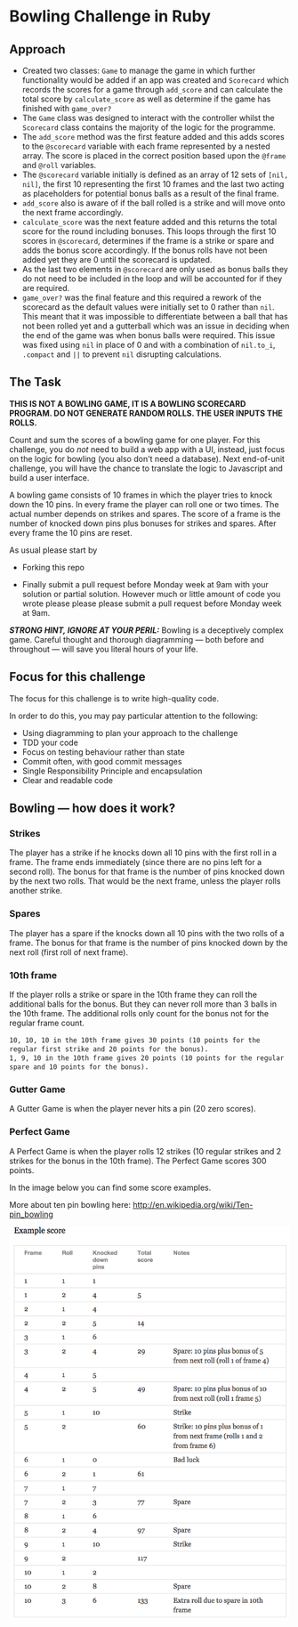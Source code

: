 Bowling Challenge in Ruby
=================

Approach
----------
* Created two classes: `Game` to manage the game in which further functionality would be added if an app was created and `Scorecard` which records the scores for a game through `add_score` and can calculate the total score by `calculate_score` as well as determine if the game has finished with `game_over?`
* The `Game` class was designed to interact with the controller whilst the `Scorecard` class contains the majority of the logic for the programme.
* The `add_score` method was the first feature added and this adds scores to the `@scorecard` variable with each frame represented by a nested array. The score is placed in the correct position based upon the `@frame` and `@roll` variables.
* The `@scorecard` variable initially is defined as an array of 12 sets of `[nil, nil]`, the first 10 representing the first 10 frames and the last two acting as placeholders for potential bonus balls as a result of the final frame.
* `add_score` also is aware of if the ball rolled is a strike and will move onto the next frame accordingly.
* `calculate_score` was the next feature added and this returns the total score for the round including bonuses. This loops through the first 10 scores in `@scorecard`, determines if the frame is a strike or spare and adds the bonus score accordingly. If the bonus rolls have not been added yet they are 0 until the scorecard is updated.
* As the last two elements in `@scorecard` are only used as bonus balls they do not need to be included in the loop and will be accounted for if they are required.
* `game_over?` was the final feature and this required a rework of the scorecard as the default values were initially set to 0 rather than `nil`. This meant that it was impossible to differentiate between a ball that has not been rolled yet and a gutterball which was an issue in deciding when the end of the game was when bonus balls were required. This issue was fixed using `nil` in place of 0 and with a combination of `nil.to_i`, `.compact` and `||` to prevent `nil` disrupting calculations.

## The Task

**THIS IS NOT A BOWLING GAME, IT IS A BOWLING SCORECARD PROGRAM. DO NOT GENERATE RANDOM ROLLS. THE USER INPUTS THE ROLLS.**

Count and sum the scores of a bowling game for one player. For this challenge, you do _not_ need to build a web app with a UI, instead, just focus on the logic for bowling (you also don't need a database). Next end-of-unit challenge, you will have the chance to translate the logic to Javascript and build a user interface.

A bowling game consists of 10 frames in which the player tries to knock down the 10 pins. In every frame the player can roll one or two times. The actual number depends on strikes and spares. The score of a frame is the number of knocked down pins plus bonuses for strikes and spares. After every frame the 10 pins are reset.

As usual please start by

* Forking this repo

* Finally submit a pull request before Monday week at 9am with your solution or partial solution.  However much or little amount of code you wrote please please please submit a pull request before Monday week at 9am. 

___STRONG HINT, IGNORE AT YOUR PERIL:___ Bowling is a deceptively complex game. Careful thought and thorough diagramming — both before and throughout — will save you literal hours of your life.

## Focus for this challenge
The focus for this challenge is to write high-quality code.

In order to do this, you may pay particular attention to the following:
* Using diagramming to plan your approach to the challenge
* TDD your code
* Focus on testing behaviour rather than state
* Commit often, with good commit messages
* Single Responsibility Principle and encapsulation
* Clear and readable code

## Bowling — how does it work?

### Strikes

The player has a strike if he knocks down all 10 pins with the first roll in a frame. The frame ends immediately (since there are no pins left for a second roll). The bonus for that frame is the number of pins knocked down by the next two rolls. That would be the next frame, unless the player rolls another strike.

### Spares

The player has a spare if the knocks down all 10 pins with the two rolls of a frame. The bonus for that frame is the number of pins knocked down by the next roll (first roll of next frame).

### 10th frame

If the player rolls a strike or spare in the 10th frame they can roll the additional balls for the bonus. But they can never roll more than 3 balls in the 10th frame. The additional rolls only count for the bonus not for the regular frame count.

    10, 10, 10 in the 10th frame gives 30 points (10 points for the regular first strike and 20 points for the bonus).
    1, 9, 10 in the 10th frame gives 20 points (10 points for the regular spare and 10 points for the bonus).

### Gutter Game

A Gutter Game is when the player never hits a pin (20 zero scores).

### Perfect Game

A Perfect Game is when the player rolls 12 strikes (10 regular strikes and 2 strikes for the bonus in the 10th frame). The Perfect Game scores 300 points.

In the image below you can find some score examples.

More about ten pin bowling here: http://en.wikipedia.org/wiki/Ten-pin_bowling

![Ten Pin Score Example](images/example_ten_pin_scoring.png)
